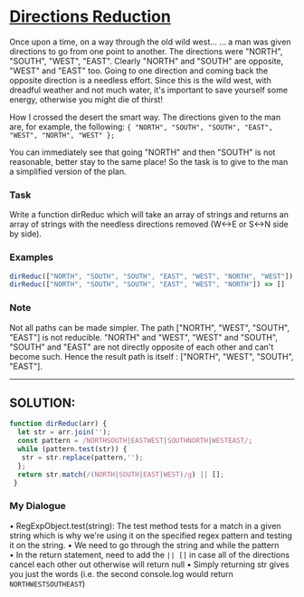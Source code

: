 # [Directions Reduction](https://www.codewars.com/kata/directions-reduction)

Once upon a time, on a way through the old wild west…
… a man was given directions to go from one point to another. The directions were "NORTH", "SOUTH", "WEST", 
"EAST". Clearly "NORTH" and "SOUTH" are opposite, "WEST" and "EAST" too. Going to one direction and coming 
back the opposite direction is a needless effort. Since this is the wild west, with dreadful weather and not 
much water, it's important to save yourself some energy, otherwise you might die of thirst!

How I crossed the desert the smart way.
The directions given to the man are, for example, the following:
`{ "NORTH", "SOUTH", "SOUTH", "EAST", "WEST", "NORTH", "WEST" };`

You can immediately see that going "NORTH" and then "SOUTH" is not reasonable, better stay to the same place! 
So the task is to give to the man a simplified version of the plan. 

### Task
Write a function dirReduc which will take an array of strings and returns an array of strings with the needless 
directions removed (W<->E or S<->N side by side).

### Examples
```js
dirReduc(["NORTH", "SOUTH", "SOUTH", "EAST", "WEST", "NORTH", "WEST"]) => ["WEST"]
dirReduc(["NORTH", "SOUTH", "SOUTH", "EAST", "WEST", "NORTH"]) => []
```

### Note
Not all paths can be made simpler. The path ["NORTH", "WEST", "SOUTH", "EAST"] is not reducible. "NORTH" and 
"WEST", "WEST" and "SOUTH", "SOUTH" and "EAST" are not directly opposite of each other and can't become such. 
Hence the result path is itself : ["NORTH", "WEST", "SOUTH", "EAST"].


------------------------------------------------------
## SOLUTION:
```js
function dirReduc(arr) {
  let str = arr.join('');
  const pattern = /NORTHSOUTH|EASTWEST|SOUTHNORTH|WESTEAST/; 
  while (pattern.test(str)) {
   str = str.replace(pattern,'');
  };
  return str.match(/(NORTH|SOUTH|EAST|WEST)/g) || []; 
 }
```

### My Dialogue
• RegExpObject.test(string): The test method tests for a match in a given string which is why we're 
using it on the specified regex pattern and testing it on the string. 
  • We need to go through the string and while the pattern  
• In the return statement, need to add the `|| []` in case all of the directions cancel each other
 out otherwise will return null 
• Simply returning str gives you just the words (i.e. the second console.log would return `NORTHWESTSOUTHEAST`)
